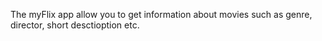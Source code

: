 The myFlix app allow you to get information about movies such as genre, director, short desctioption etc.